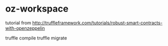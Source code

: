 # oz-workspace
tutorial from http://truffleframework.com/tutorials/robust-smart-contracts-with-openzeppelin

truffle compile
truffle migrate

